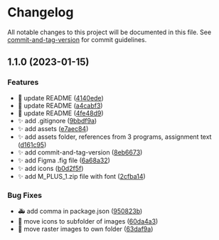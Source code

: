 # Changelog

All notable changes to this project will be documented in this file. See [commit-and-tag-version](https://github.com/absolute-version/commit-and-tag-version) for commit guidelines.

## 1.1.0 (2023-01-15)


### Features

* :memo: update README ([4140ede](https://github.com/henrikvilhelmberglund/Henrik-Berglund-Grafikverktyg2022-FEND22/commit/4140edecf2cc25cca245f0d2a138e0af840fd538))
* :memo: update README ([a4cabf3](https://github.com/henrikvilhelmberglund/Henrik-Berglund-Grafikverktyg2022-FEND22/commit/a4cabf376d783540d6b26231774f99e494f3ac03))
* :memo: update README ([4fe48d9](https://github.com/henrikvilhelmberglund/Henrik-Berglund-Grafikverktyg2022-FEND22/commit/4fe48d9234523d204d5ae4e0a4379480308422a0))
* :sparkles: add .gitignore ([9bbdf9a](https://github.com/henrikvilhelmberglund/Henrik-Berglund-Grafikverktyg2022-FEND22/commit/9bbdf9a8c595d2633cf0fbd9a617b4041e0a201d))
* :sparkles: add assets ([e7aec84](https://github.com/henrikvilhelmberglund/Henrik-Berglund-Grafikverktyg2022-FEND22/commit/e7aec840429772a8a25b54f966069af57fc09421))
* :sparkles: add assets folder, references from 3 programs, assignment text ([d161c95](https://github.com/henrikvilhelmberglund/Henrik-Berglund-Grafikverktyg2022-FEND22/commit/d161c95c7b8e6d1ab9ce8c2fee119848c29d7a6c))
* :sparkles: add commit-and-tag-version ([8eb6673](https://github.com/henrikvilhelmberglund/Henrik-Berglund-Grafikverktyg2022-FEND22/commit/8eb6673772bb8d156ebc059afa864ee55756543c))
* :sparkles: add Figma .fig file ([6a68a32](https://github.com/henrikvilhelmberglund/Henrik-Berglund-Grafikverktyg2022-FEND22/commit/6a68a3259fa1959f9159026f05ad0d451c1cbaf3))
* :sparkles: add icons ([b0d2f5f](https://github.com/henrikvilhelmberglund/Henrik-Berglund-Grafikverktyg2022-FEND22/commit/b0d2f5f9aebd5742845b8a0c83a78ce25dafd25f))
* :sparkles: add M_PLUS_1.zip file with font ([2cfba14](https://github.com/henrikvilhelmberglund/Henrik-Berglund-Grafikverktyg2022-FEND22/commit/2cfba1451dd94a3f62f08a93da2ff8abbbfdb917))


### Bug Fixes

* :ambulance: add comma in package.json ([950823b](https://github.com/henrikvilhelmberglund/Henrik-Berglund-Grafikverktyg2022-FEND22/commit/950823bf68f08e6abd6be434f5d88fec3cbc7dc4))
* :art: move icons to subfolder of images ([60da4a3](https://github.com/henrikvilhelmberglund/Henrik-Berglund-Grafikverktyg2022-FEND22/commit/60da4a3d75d33adfef0ccaa1c9e94c5531332da2))
* :art: move raster images to own folder ([63daf9a](https://github.com/henrikvilhelmberglund/Henrik-Berglund-Grafikverktyg2022-FEND22/commit/63daf9a94cd95431139b7394d477cab25877636f))
